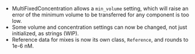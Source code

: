 - MultiFixedConcentration allows a `min_volume` setting, which will raise an error of the minimum
  volume to be transferred for any component is too low.
- Some volume and concentration settings can now be changed, not just initialized, as strings (WIP).
- Reference data for mixes is now its own class, `Reference`, and rounds to 1e-6 nM.